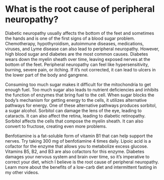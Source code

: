 # What is the root cause of peripheral neuropathy?

Diabetic neuropathy usually affects the bottom of the feet and sometimes the hands and is one of the first signs of a blood sugar problem. Chemotherapy, hypothyroidism, autoimmune diseases, medications, viruses, and Lyme disease can also lead to peripheral neuropathy. However, high blood sugar and diabetes are the most common causes. Diabetes wears down the myelin sheath over time, leaving exposed nerves at the bottom of the feet. Peripheral neuropathy can feel like hypersensitivity, burning, severe pain, or itching. If it’s not corrected, it can lead to ulcers in the lower part of the body and gangrene.

Consuming too much sugar makes it difficult for the mitochondria to get enough fuel. Too much sugar also leads to nutrient deficiencies and inhibits the function of enzymes that bring fuel to the cell. When sugar blocks the body’s mechanism for getting energy to the cells, it utilizes alternative pathways for energy. One of these alternative pathways produces sorbitol, a sugar alcohol. Sorbitol can damage the lens of the eye, leading to cataracts. It can also affect the retina, leading to diabetic retinopathy. Sorbitol affects the cells that compose the myelin sheath. It can also convert to fructose, creating even more problems.

Benfotiamine is a fat-soluble form of vitamin B1 that can help support the nerves. Try taking 300 mg of benfotiamine 4 times daily. Lipoic acid is a cofactor for the enzyme that allows you to metabolize excess glucose. Vitamins B5, B2, and B3 are also cofactors for this enzyme. Diabetes damages your nervous system and brain over time, so it’s imperative to correct your diet, which I believe is the root cause of peripheral neuropathy. Learn more about the benefits of a low-carb diet and intermittent fasting in my other videos.